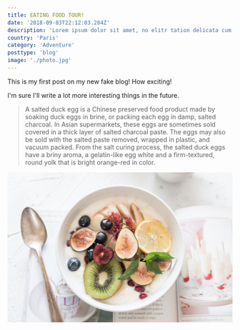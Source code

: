```yaml
---
title: EATING FOOD TOUR!
date: '2018-09-03T22:12:03.284Z'
description: 'Lorem ipsum dolor sit amet, no elitr tation delicata cum, mei in causae deseruisse. Has eruditi singulis principes ad, eam fuisset voluptua ea, pro ceteros adipisci in. Sed tempor adversarium ad'
country: 'Paris'
category: 'Adventure'
posttype: 'blog'
image: './photo.jpg'
---
```


This is my first post on my new fake blog! How exciting!

I'm sure I'll write a lot more interesting things in the future.

> A salted duck egg is a Chinese preserved food product made by soaking duck
> eggs in brine, or packing each egg in damp, salted charcoal. In Asian
> supermarkets, these eggs are sometimes sold covered in a thick layer of salted
> charcoal paste. The eggs may also be sold with the salted paste removed,
> wrapped in plastic, and vacuum packed. From the salt curing process, the
> salted duck eggs have a briny aroma, a gelatin-like egg white and a
> firm-textured, round yolk that is bright orange-red in color.

![Photo](./photo.jpg)

